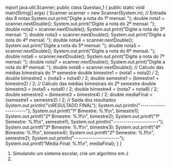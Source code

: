 mport java.util.Scanner;
public class Questao_1 {
 public static void main(String[] args) {
 Scanner scanner = new Scanner(System.in);
 // Entrada das 8 notas
 System.out.print("Digite a nota do 1º mensal: ");
 double nota1 = scanner.nextDouble();
 System.out.print("Digite a nota do 2º mensal: ");
 double nota2 = scanner.nextDouble();
 System.out.print("Digite a nota do 3º mensal: ");
 double nota3 = scanner.nextDouble();
 System.out.print("Digite a nota do 4º mensal: ");
 double nota4 = scanner.nextDouble();
 System.out.print("Digite a nota do 5º mensal: ");
 double nota5 = scanner.nextDouble();
 System.out.print("Digite a nota do 6º mensal: ");
 double nota6 = scanner.nextDouble();
 System.out.print("Digite a nota do 7º mensal: ");
 double nota7 = scanner.nextDouble();
 System.out.print("Digite a nota do 8º mensal: ");
 double nota8 = scanner.nextDouble();
 // Cálculo das médias bimestrais do 1º semestre
 double bimestre1 = (nota1 + nota2) / 2;
 double bimestre2 = (nota3 + nota4) / 2;
 double semestre1 = (bimestre1 + bimestre2) / 2;
 // Cálculo das médias bimestrais do 2º semestre
 double bimestre3 = (nota5 + nota6) / 2;
 double bimestre4 = (nota7 + nota8) / 2;
 double semestre2 = (bimestre3 + bimestre4) / 2;
 double mediaFinal = (semestre1 + semestre2) / 2;
 // Saída dos resultados
 System.out.println("\nRESULTADO FINAL");
 System.out.println("----------------------");
 System.out.printf("1º Bimestre: %.1f\n", bimestre1);
 System.out.printf("2º Bimestre: %.1f\n", bimestre2);
 System.out.printf("1º Semestre: %.1f\n", semestre1);
 System.out.println("----------------------");
 System.out.printf("3º Bimestre: %.1f\n", bimestre3);
 System.out.printf("4º Bimestre: %.1f\n", bimestre4);
 System.out.printf("2º Semestre: %.1f\n", semestre2);
 System.out.println("----------------------");
 System.out.printf("Média Final: %.1f\n", mediaFinal);
 }
}
1) Simulando um sistema escolar, crie um algoritmo em J
2) 
